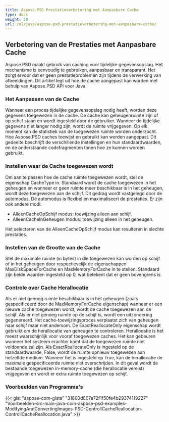 ```yaml
---
title: Aspose.PSD Prestatieverbetering met Aanpasbare Cache
type: docs
weight: 30
url: /nl/java/aspose-psd-prestatieverbetering-met-aanpasbare-cache/
---
```


## **Verbetering van de Prestaties met Aanpasbare Cache**
Aspose.PSD maakt gebruik van caching voor tijdelijke gegevensopslag. Het mechanisme is eenvoudig te gebruiken, aanpasbaar en transparant. Het zorgt ervoor dat er geen prestatieproblemen zijn tijdens de verwerking van afbeeldingen. Dit artikel legt uit hoe de cache aangepast kan worden met behulp van Aspose.PSD API voor Java.
### **Het Aanpassen van de Cache**
Wanneer een proces tijdelijke gegevensopslag nodig heeft, worden deze gegevens toegewezen in de cache. De cache kan geheugenruimte zijn of op schijf staan en wordt ingesteld door de gebruiker. Wanneer de tijdelijke gegevens niet langer nodig zijn, wordt de ruimte vrijgegeven. Op elk moment kan de statistiek van de toegewezen ruimte worden onderzocht. Hoe Aspose.PSD caches toewijst en gebruikt kan worden aangepast. Dit gedeelte beschrijft de verschillende instellingen en hun standaardwaarden, en de onderstaande codefragmenten tonen hoe ze kunnen worden gebruikt.
### **Instellen waar de Cache toegewezen wordt**
Om aan te passen hoe de cache ruimte toegewezen wordt, stel de eigenschap CacheType in. Standaard wordt de cache toegewezen in het geheugen en wanneer er geen ruimte meer beschikbaar is in het geheugen, wordt deze toegewezen aan de schijf. Dit gedrag wordt vastgelegd door de automodus. De automodus is flexibel en maximaliseert de prestaties. Er zijn ook andere modi:

- AlleenCacheOpSchijf modus: toewijzing alleen aan schijf.
- AlleenCacheInGeheugen modus: toewijzing alleen in het geheugen.

Het selecteren van de AlleenCacheOpSchijf modus kan resulteren in slechte prestaties.
### **Instellen van de Grootte van de Cache**
Stel de maximale ruimte (in bytes) in die toegewezen kan worden op schijf of in het geheugen door respectievelijk de eigenschappen MaxDiskSpaceForCache en MaxMemoryForCache in te stellen. Standaard zijn beide waarden ingesteld op 0, wat betekent dat er geen bovengrens is.
### **Controle over Cache Herallocatie**
Als er niet genoeg ruimte beschikbaar is in het geheugen (zoals gespecificeerd door de MaxMemoryForCache eigenschap) wanneer er een nieuwe cache toegewezen wordt, wordt de cache toegewezen aan de schijf. Als er niet genoeg ruimte op de schijf is, wordt een uitzondering gegenereerd. Het cache-toewijzingsproces verplaatst zich van geheugen naar schijf maar niet andersom. De ExactReallocateOnly eigenschap wordt gebruikt om de herallocatie van geheugen te controleren. Herallocatie is het meest waarschijnlijk voor vooraf toegewezen caches. Het kan gebeuren wanneer het systeem erachter komt dat de toegewezen ruimte niet voldoende zal zijn. Als ExactReallocateOnly is ingesteld op de standaardwaarde, False, wordt de ruimte opnieuw toegewezen aan hetzelfde medium. Wanneer het is ingesteld op True, kan de herallocatie de maximale gespecificeerde ruimte niet overschrijden. In dit geval wordt de bestaande toegewezen in-memory-cache (die herallocatie vereist) vrijgegeven en wordt er extra ruimte toegewezen op schijf.
### **Voorbeelden van Programma's**
{{< gist "aspose-com-gists" "31800d807a72f1f50fe4b29374119227" "Voorbeelden-src-main-java-com-aspose-psd-examples-ModifyingAndConvertingImages-PSD-ControllCacheReallocation-ControllCacheReallocation.java" >}}
